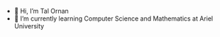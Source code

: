- 👋 Hi, I’m Tal Ornan
- 🌱 I’m currently learning Computer Science and Mathematics at Ariel University


<!---
talornan/talornan is a ✨ special ✨ repository because its `README.md` (this file) appears on your GitHub profile.
You can click the Preview link to take a look at your changes.
[![Anurag's GitHub stats](https://github-readme-stats.vercel.app/api?username=talornan)](https://github.com/anuraghazra/github-readme-stats)
![Anurag's GitHub stats](https://github-readme-stats.vercel.app/api?username=talornan&count_private=true)
